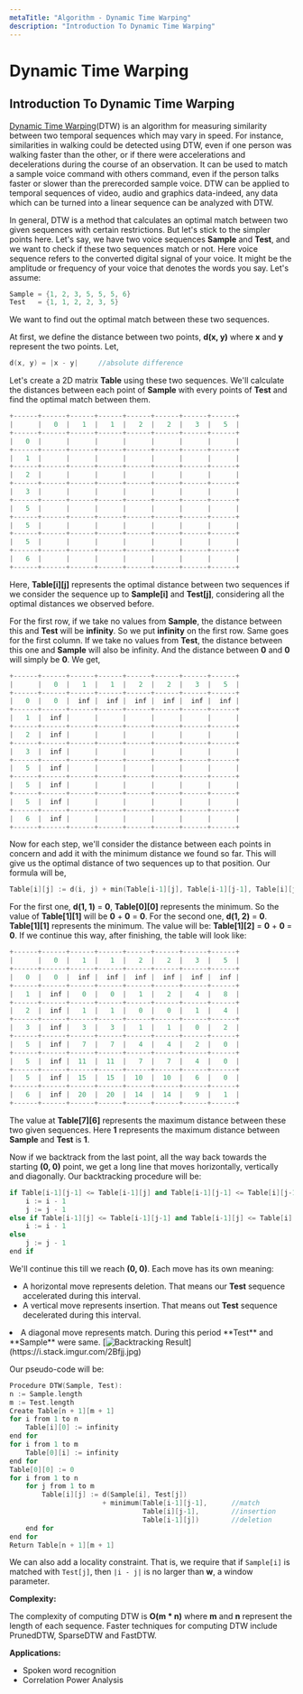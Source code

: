```yaml
---
metaTitle: "Algorithm - Dynamic Time Warping"
description: "Introduction To Dynamic Time Warping"
---
```


# Dynamic Time Warping



## Introduction To Dynamic Time Warping


[Dynamic Time Warping](https://en.wikipedia.org/wiki/Dynamic_time_warping)(DTW) is an algorithm for measuring similarity between two temporal sequences which may vary in speed. For instance, similarities in walking could be detected using DTW, even if one person was walking faster than the other, or if there were accelerations and decelerations during the course of an observation. It can be used to match a sample voice command with others command, even if the person talks faster or slower than the prerecorded sample voice. DTW can be applied to temporal sequences of video, audio and graphics data-indeed, any data which can be turned into a linear sequence can be analyzed with DTW.

In general, DTW is a method that calculates an optimal match between two given sequences with certain restrictions. But let's stick to the simpler points here. Let's say, we have two voice sequences **Sample** and **Test**, and we want to check if these two sequences match or not. Here voice sequence refers to the converted digital signal of your voice. It might be the amplitude or frequency of your voice that denotes the words you say. Let's assume:

```cpp
Sample = {1, 2, 3, 5, 5, 5, 6}
Test   = {1, 1, 2, 2, 3, 5}

```

We want to find out the optimal match between these two sequences.

At first, we define the distance between two points, **d(x, y)** where **x** and **y** represent the two points. Let,

```cpp
d(x, y) = |x - y|     //absolute difference

```

Let's create a 2D matrix **Table** using these two sequences. We'll calculate the distances between each point of **Sample** with every points of **Test** and find the optimal match between them.

```cpp
+------+------+------+------+------+------+------+------+
|      |   0  |   1  |   1  |   2  |   2  |   3  |   5  |
+------+------+------+------+------+------+------+------+
|   0  |      |      |      |      |      |      |      |
+------+------+------+------+------+------+------+------+
|   1  |      |      |      |      |      |      |      |
+------+------+------+------+------+------+------+------+
|   2  |      |      |      |      |      |      |      |
+------+------+------+------+------+------+------+------+
|   3  |      |      |      |      |      |      |      |
+------+------+------+------+------+------+------+------+
|   5  |      |      |      |      |      |      |      |
+------+------+------+------+------+------+------+------+
|   5  |      |      |      |      |      |      |      |
+------+------+------+------+------+------+------+------+
|   5  |      |      |      |      |      |      |      |
+------+------+------+------+------+------+------+------+
|   6  |      |      |      |      |      |      |      |
+------+------+------+------+------+------+------+------+

```

Here, **Table[i][j]** represents the optimal distance between two sequences if we consider the sequence up to **Sample[i]** and **Test[j]**, considering all the optimal distances we observed before.

For the first row, if we take no values from **Sample**, the distance between this and **Test** will be **infinity**. So we put **infinity** on the first row. Same goes for the first column. If we take no values from **Test**, the distance between this one and **Sample** will also be infinity. And the distance between **0** and **0** will simply be **0**. We get,

```cpp
+------+------+------+------+------+------+------+------+
|      |   0  |   1  |   1  |   2  |   2  |   3  |   5  |
+------+------+------+------+------+------+------+------+
|   0  |   0  |  inf |  inf |  inf |  inf |  inf |  inf |
+------+------+------+------+------+------+------+------+
|   1  |  inf |      |      |      |      |      |      |
+------+------+------+------+------+------+------+------+
|   2  |  inf |      |      |      |      |      |      |
+------+------+------+------+------+------+------+------+
|   3  |  inf |      |      |      |      |      |      |
+------+------+------+------+------+------+------+------+
|   5  |  inf |      |      |      |      |      |      |
+------+------+------+------+------+------+------+------+
|   5  |  inf |      |      |      |      |      |      |
+------+------+------+------+------+------+------+------+
|   5  |  inf |      |      |      |      |      |      |
+------+------+------+------+------+------+------+------+
|   6  |  inf |      |      |      |      |      |      |
+------+------+------+------+------+------+------+------+

```

Now for each step, we'll consider the distance between each points in concern and add it with the minimum distance we found so far. This will give us the optimal distance of two sequences up to that position. Our formula will be,

```cpp
Table[i][j] := d(i, j) + min(Table[i-1][j], Table[i-1][j-1], Table[i][j-1])

```

For the first one, **d(1, 1)** = **0**, **Table[0][0]** represents the minimum. So the value of **Table[1][1]** will be **0** + **0** = **0**. For the second one, **d(1, 2)** = **0**. **Table[1][1]** represents the minimum. The value will be: **Table[1][2]** = **0** + **0** = **0**. If we continue this way, after finishing, the table will look like:

```cpp
+------+------+------+------+------+------+------+------+
|      |   0  |   1  |   1  |   2  |   2  |   3  |   5  |
+------+------+------+------+------+------+------+------+
|   0  |   0  |  inf |  inf |  inf |  inf |  inf |  inf |
+------+------+------+------+------+------+------+------+
|   1  |  inf |   0  |   0  |   1  |   2  |   4  |   8  |
+------+------+------+------+------+------+------+------+
|   2  |  inf |   1  |   1  |   0  |   0  |   1  |   4  |
+------+------+------+------+------+------+------+------+
|   3  |  inf |   3  |   3  |   1  |   1  |   0  |   2  |
+------+------+------+------+------+------+------+------+
|   5  |  inf |   7  |   7  |   4  |   4  |   2  |   0  |
+------+------+------+------+------+------+------+------+
|   5  |  inf |  11  |  11  |   7  |   7  |   4  |   0  |
+------+------+------+------+------+------+------+------+
|   5  |  inf |  15  |  15  |  10  |  10  |   6  |   0  |
+------+------+------+------+------+------+------+------+
|   6  |  inf |  20  |  20  |  14  |  14  |   9  |   1  |
+------+------+------+------+------+------+------+------+

```

The value at **Table[7][6]** represents the maximum distance between these two given sequences. Here **1** represents the maximum distance between **Sample** and **Test** is **1**.

Now if we backtrack from the last point, all the way back towards the starting **(0, 0)** point, we get a long line that moves horizontally, vertically and diagonally. Our backtracking procedure will be:

```cpp
if Table[i-1][j-1] <= Table[i-1][j] and Table[i-1][j-1] <= Table[i][j-1]
    i := i - 1
    j := j - 1
else if Table[i-1][j] <= Table[i-1][j-1] and Table[i-1][j] <= Table[i][j-1]
    i := i - 1
else
    j := j - 1
end if

```

We'll continue this till we reach **(0, 0)**. Each move has its own meaning:

- A horizontal move represents deletion. That means our **Test** sequence accelerated during this interval.
- A vertical move represents insertion. That means out **Test** sequence decelerated during this interval.
<li>A diagonal move represents match. During this period **Test** and **Sample** were same.
[<img src="https://i.stack.imgur.com/2Bfjj.jpg" alt="Backtracking Result" />](https://i.stack.imgur.com/2Bfjj.jpg)</li>

Our pseudo-code will be:

```cpp
Procedure DTW(Sample, Test):
n := Sample.length
m := Test.length
Create Table[n + 1][m + 1]
for i from 1 to n
    Table[i][0] := infinity
end for
for i from 1 to m
    Table[0][i] := infinity
end for
Table[0][0] := 0
for i from 1 to n
    for j from 1 to m
        Table[i][j] := d(Sample[i], Test[j])
                       + minimum(Table[i-1][j-1],      //match
                                 Table[i][j-1],        //insertion
                                 Table[i-1][j])        //deletion
    end for
end for
Return Table[n + 1][m + 1]

```

We can also add a locality constraint. That is, we require that if `Sample[i]` is matched with `Test[j]`, then `|i - j|` is no larger than **w**, a window parameter.

**Complexity:**

The complexity of computing DTW is **O(m * n)** where **m** and **n** represent the length of each sequence. Faster techniques for computing DTW include PrunedDTW, SparseDTW and FastDTW.

**Applications:**

- Spoken word recognition
- Correlation Power Analysis

